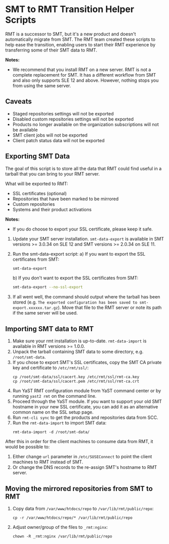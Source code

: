 # SMT to RMT Transition Helper Scripts

RMT is a successor to SMT, but it's a new product and doesn't automatically migrate from SMT. The RMT team
created these scripts to help ease the transition, enabling users to start their RMT experience by transferring some of
their SMT data to RMT.

**Notes:**

* We recommend that you install RMT on a new server. RMT is not a complete replacement for SMT. It has a different
workflow from SMT and also only supports SLE 12 and above. However, nothing stops you from using the same server.

## Caveats

* Staged repositories settings will not be exported
* Disabled custom repositories settings will not be exported
* Products no longer available on the organization subscriptions will not be available
* SMT client jobs will not be exported
* Client patch status data will not be exported

## Exporting SMT Data

The goal of this script is to store all the data that RMT could find useful in a tarball that you can bring to your
RMT server.

What will be exported to RMT:

* SSL certificates (optional)
* Repositories that have been marked to be mirrored
* Custom repositories
* Systems and their product activations

**Notes:**

* If you do choose to export your SSL certificate, please keep it safe.

1. Update your SMT server installation. `smt-data-export` is available in SMT versions >= 3.0.34 on SLE 12 and SMT versions >= 2.0.34 on SLE 11.

2. Run the smt-data-export script:
    a) If you want to export the SSL certificates from SMT:
    ```bash
    smt-data-export
    ```
    b) If you don't want to export the SSL certificates from SMT:
    ```bash
    smt-data-export --no-ssl-export
    ```
4. If all went well, the command should output where the tarball has been stored (e.g. `The exported configuration has
been saved to smt-export.xxxxxx.tar.gz`). Move that file to the RMT
server or note its path if the same server will be used.

## Importing SMT data to RMT

1. Make sure your rmt installation is up-to-date. `rmt-data-import` is available in RMT versions >= 1.0.0.
2. Unpack the tarball containing SMT data to some directory, e.g. `/root/smt-data`.
3. If you chose to export SMT's SSL certificates, copy the SMT CA private key and certificate to `/etc/rmt/ssl/`:
    ```
    cp /root/smt-data/ssl/cacert.key /etc/rmt/ssl/rmt-ca.key
    cp /root/smt-data/ssl/cacert.pem /etc/rmt/ssl/rmt-ca.crt
    ```
4. Run YaST RMT configuration module from YaST command center or by running `yast2 rmt` on the command line.
5. Proceed through the YaST module. If you want to support your old SMT hostname in your new SSL certificate, you can add it as an alternative common name on the SSL setup page.
6. Run `rmt-cli sync` to get the products and repositories data from SCC.
7. Run the `rmt-data-import` to import SMT data:
    ```
    rmt-data-import -d /root/smt-data/
    ```

After this in order for the client machines to consume data from RMT, it would be possible to:
1. Either change `url` parameter in `/etc/SUSEConnect` to point the client machines to RMT instead of SMT.
1. Or change the DNS records to the re-assign SMT's hostname to RMT server.


## Moving the mirrored repositories from SMT to RMT

1. Copy data from `/var/www/htdocs/repo` to `/var/lib/rmt/public/repo`:
    ```
    cp -r /var/www/htdocs/repo/* /var/lib/rmt/public/repo
    ```
2. Adjust owner/group of the files to `_rmt:nginx`:
    ```
    chown -R _rmt:nginx /var/lib/rmt/public/repo
    ```
